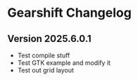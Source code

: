 # Gearshift Changelog

## Version 2025.6.0.1

- Test compile stuff
- Test GTK example and modify it
- Test out grid layout